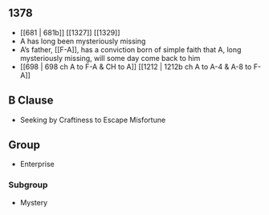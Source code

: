 ## 1378
- [[681 | 681b]] [[1327]] [[1329]] 
- A has long been mysteriously missing
- A’s father, [[F-A]], has a conviction born of simple faith that A, long mysteriously missing, will some day come back to him
- [[698 | 698 ch A to F-A &amp; CH to A]] [[1212 | 1212b ch A to A-4 &amp; A-8 to F-A]] 

## B Clause
- Seeking by Craftiness to Escape Misfortune

## Group
- Enterprise

### Subgroup
- Mystery

